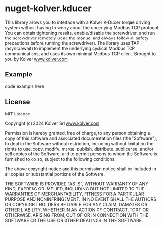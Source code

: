 # nuget-kolver.kducer
This library allows you to interface with a Kolver K-Ducer torque driving system without having to worry about the underlying Modbus TCP protocol.
You can obtain tightening results, enable/disable the screwdriver, and run the screwdriver remotely (read the manual and always follow all safety precautions before running the screwdriver).
The library uses TAP (async/await) to implement the underlying cyclical Modbus TCP communications, and uses its own minimal Modbus TCP client.
Brought to you by Kolver www.kolver.com
## Example
code example here
## License
MIT License

Copyright (c) 2024 Kolver Srl www.kolver.com

Permission is hereby granted, free of charge, to any person obtaining a copy
of this software and associated documentation files (the "Software"), to deal
in the Software without restriction, including without limitation the rights
to use, copy, modify, merge, publish, distribute, sublicense, and/or sell
copies of the Software, and to permit persons to whom the Software is
furnished to do so, subject to the following conditions:

The above copyright notice and this permission notice shall be included in all
copies or substantial portions of the Software.

THE SOFTWARE IS PROVIDED "AS IS", WITHOUT WARRANTY OF ANY KIND, EXPRESS OR
IMPLIED, INCLUDING BUT NOT LIMITED TO THE WARRANTIES OF MERCHANTABILITY,
FITNESS FOR A PARTICULAR PURPOSE AND NONINFRINGEMENT. IN NO EVENT SHALL THE
AUTHORS OR COPYRIGHT HOLDERS BE LIABLE FOR ANY CLAIM, DAMAGES OR OTHER
LIABILITY, WHETHER IN AN ACTION OF CONTRACT, TORT OR OTHERWISE, ARISING FROM,
OUT OF OR IN CONNECTION WITH THE SOFTWARE OR THE USE OR OTHER DEALINGS IN THE
SOFTWARE.
